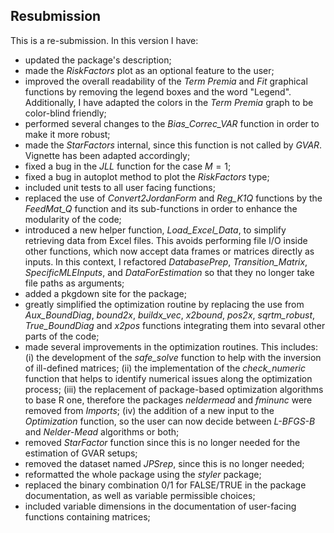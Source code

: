 ## Resubmission
This is a re-submission. In this version I have:

* updated the package's description;
* made the *RiskFactors* plot as an optional feature to the user;
* improved the overall readability of the *Term Premia* and *Fit* graphical functions by removing the legend boxes and the word "Legend". Additionally, I have adapted the colors in the *Term Premia* graph to be color-blind friendly;
* performed several changes to the *Bias_Correc_VAR* function in order to make it more robust;  
* made the *StarFactors* internal, since this function is not called by *GVAR*. Vignette has been adapted accordingly;
* fixed a bug in the *JLL* function for the case $M = 1$;
* fixed a bug in autoplot method to plot the *RiskFactors* type;
* included unit tests to all user facing functions;
* replaced the use of *Convert2JordanForm* and *Reg_K1Q* functions by the *FeedMat_Q* function and its sub-functions in order to enhance the modularity of the code;
* introduced a new helper function, *Load_Excel_Data*, to simplify retrieving data from Excel files. This avoids performing file I/O inside other functions, which now accept data frames or matrices directly as inputs. In this context, I refactored *DatabasePrep*, *Transition_Matrix*, *SpecificMLEInputs*, and *DataForEstimation* so that they no longer take file paths as arguments;
* added a pkgdown site for the package;
* greatly simplified the optimization routine by replacing the use from *Aux_BoundDiag*, *bound2x*, *buildx_vec*, *x2bound*, *pos2x*, *sqrtm_robust*, *True_BoundDiag* and *x2pos* functions integrating them into sevaral other parts of the code;
* made several improvements in the optimization routines. This includes: (i) the development of the *safe_solve* function to help with the inversion of ill-defined matrices; (ii) the implementation of the *check_numeric* function that helps to identify numerical issues along the optimization process; (iii) the replacement of package-based optimization algorithms to base R one, therefore the packages *neldermead* and *fminunc* were removed from *Imports*; (iv) the addition of a new input to the *Optimization* function, so the user can now decide between *L-BFGS-B* and *Nelder-Mead* algorithms or both;
* removed *StarFactor* function since this is no longer needed for the estimation of GVAR setups;
* removed the dataset named *JPSrep*, since this is no longer needed;
* reformatted the whole package using the *styler* package; 
* replaced the binary combination 0/1 for FALSE/TRUE in the package documentation, as well as variable permissible choices;
* included variable dimensions in the documentation of user-facing functions containing matrices;



